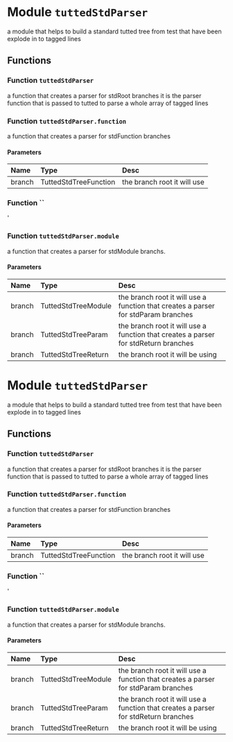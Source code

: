 # Module `tuttedStdParser`
a module that helps to build a standard tutted tree from test that have been explode in to tagged lines
## Functions
### Function `tuttedStdParser`
a function that creates a parser for stdRoot branches it is the parser function that is passed to tutted to parse a whole array of tagged lines
### Function `tuttedStdParser.function`
a function that creates a parser for stdFunction branches
#### Parameters
| Name | Type | Desc |
|:---- |:---- |:---- |
| branch | TuttedStdTreeFunction | the branch root it will use |
### Function ``
'
### Function `tuttedStdParser.module`
a function that creates a parser for stdModule branchs.
#### Parameters
| Name | Type | Desc |
|:---- |:---- |:---- |
| branch | TuttedStdTreeModule | the branch root it will use a function that creates a parser for stdParam branches |
| branch | TuttedStdTreeParam | the branch root it will use a function that creates a parser for stdReturn branches |
| branch | TuttedStdTreeReturn | the branch root it will be using |
# Module `tuttedStdParser`
a module that helps to build a standard tutted tree from test that have been explode in to tagged lines
## Functions
### Function `tuttedStdParser`
a function that creates a parser for stdRoot branches it is the parser function that is passed to tutted to parse a whole array of tagged lines
### Function `tuttedStdParser.function`
a function that creates a parser for stdFunction branches
#### Parameters
| Name | Type | Desc |
|:---- |:---- |:---- |
| branch | TuttedStdTreeFunction | the branch root it will use |
### Function ``
'
### Function `tuttedStdParser.module`
a function that creates a parser for stdModule branchs.
#### Parameters
| Name | Type | Desc |
|:---- |:---- |:---- |
| branch | TuttedStdTreeModule | the branch root it will use a function that creates a parser for stdParam branches |
| branch | TuttedStdTreeParam | the branch root it will use a function that creates a parser for stdReturn branches |
| branch | TuttedStdTreeReturn | the branch root it will be using |
